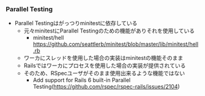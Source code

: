 ### Parallel Testing

* Parallel Testingはがっつりminitestに依存している
  * 元々minitestにParallel Testingのための機能がありそれを使用している
    * minitest/hell https://github.com/seattlerb/minitest/blob/master/lib/minitest/hell.rb
  * ワーカにスレッドを使用した場合の実装はminitestの機能そのまま
  * Railsではワーカにプロセスを使用した場合の実装が提供されている
  * そのため、RSpecユーザがそのまま使用出来るような機能ではない
    * Add support for Rails 6 built-in Parallel Testing(https://github.com/rspec/rspec-rails/issues/2104)
